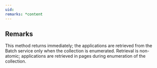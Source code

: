 ```yaml
---
uid: 
remarks: *content
---
```

## Remarks  
 This method returns immediately; the applications are retrieved from the Batch service only when the collection is enumerated.             Retrieval is non-atomic; applications are retrieved in pages during enumeration of the collection.
